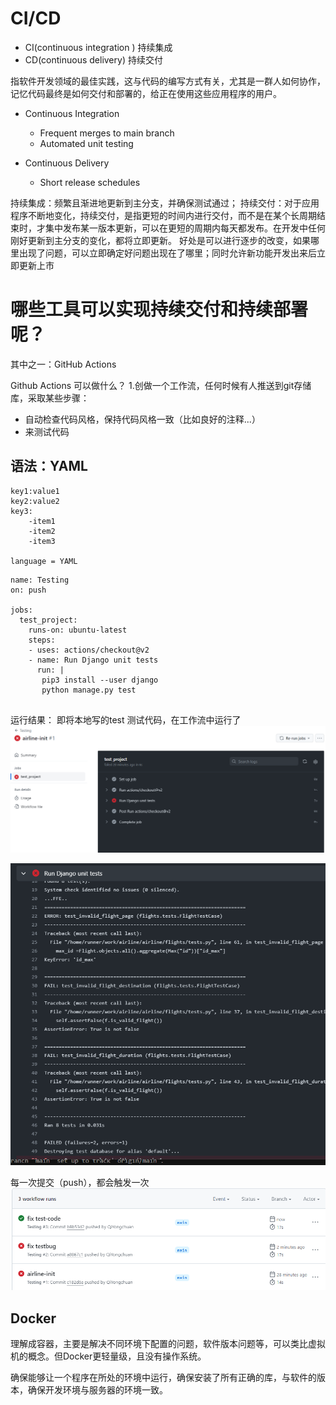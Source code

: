 # CI/CD

* CI(continuous integration ) 持续集成
* CD(continuous delivery) 持续交付

指软件开发领域的最佳实践，这与代码的编写方式有关，尤其是一群人如何协作，记忆代码最终是如何交付和部署的，给正在使用这些应用程序的用户。

* Continuous Integration
   * Frequent merges to main branch
   * Automated unit testing

* Continuous Delivery
  * Short release schedules

持续集成：频繁且渐进地更新到主分支，并确保测试通过；
持续交付：对于应用程序不断地变化，持续交付，是指更短的时间内进行交付，而不是在某个长周期结束时，才集中发布某一版本更新，可以在更短的周期内每天都发布。在开发中任何刚好更新到主分支的变化，都将立即更新。
好处是可以进行逐步的改变，如果哪里出现了问题，可以立即确定好问题出现在了哪里；同时允许新功能开发出来后立即更新上市


# 哪些工具可以实现持续交付和持续部署呢？

其中之一：GitHub Actions

Github Actions 可以做什么？
1.创做一个工作流，任何时候有人推送到git存储库，采取某些步骤：
* 自动检查代码风格，保持代码风格一致（比如良好的注释...）
* 来测试代码

## 语法：YAML

```
key1:value1
key2:value2
key3:
    -item1
    -item2
    -item3

language = YAML
```



```
name: Testing
on: push

jobs:
  test_project:
    runs-on: ubuntu-latest
    steps:
    - uses: actions/checkout@v2
    - name: Run Django unit tests
      run: |
       pip3 install --user django
       python manage.py test


```

运行结果：
即将本地写的test 测试代码，在工作流中运行了
![Alt text](image.png)

![Alt text](image-1.png)

每一次提交（push），都会触发一次
![Alt text](image-2.png)


## Docker

理解成容器，主要是解决不同环境下配置的问题，软件版本问题等，可以类比虚拟机的概念。但Docker更轻量级，且没有操作系统。

确保能够让一个程序在所处的环境中运行，确保安装了所有正确的库，与软件的版本，确保开发环境与服务器的环境一致。


